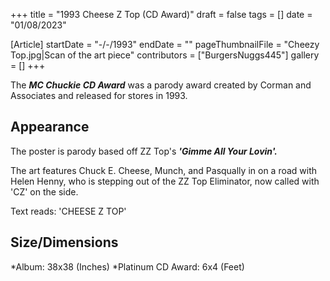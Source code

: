 +++
title = "1993 Cheese Z Top (CD Award)"
draft = false
tags = []
date = "01/08/2023"

[Article]
startDate = "-/-/1993"
endDate = ""
pageThumbnailFile = "Cheezy Top.jpg|Scan of the art piece"
contributors = ["BurgersNuggs445"]
gallery = []
+++


The <b><i>MC Chuckie CD Award</b></i> was a parody award created by Corman and Associates and released for stores in 1993.

<h2>Appearance </h2>
The poster is parody based off ZZ Top's <b><i><nowiki/>'Gimme All Your Lovin'.</b></i>  

The art features Chuck E. Cheese, Munch, and Pasqually in on a road with Helen Henny, who is stepping out of the ZZ Top Eliminator, now called with 'CZ' on the side. 

Text reads:
 'CHEESE Z TOP'

<h2> Size/Dimensions</h2>

*Album: 38x38 (Inches)
*Platinum CD Award: 6x4 (Feet)


